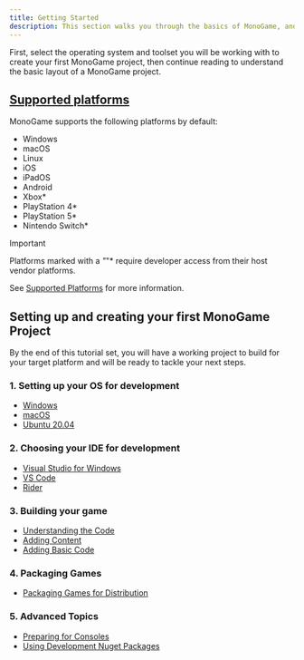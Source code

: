 ```yaml
---
title: Getting Started
description: This section walks you through the basics of MonoGame, and helps you to create your first game.
---
```


First, select the operating system and toolset you will be working with to create your first MonoGame project, then continue reading to understand the basic layout of a MonoGame project.

## [Supported platforms](./platforms.md)

MonoGame supports the following platforms by default:

- Windows
- macOS
- Linux
- iOS
- iPadOS
- Android
- Xbox*
- PlayStation 4*
- PlayStation 5*
- Nintendo Switch*

> [!IMPORTANT]
> Platforms marked with a *"*"* require developer access from their host vendor platforms.

See [Supported Platforms](./platforms.md) for more information.

## Setting up and creating your first MonoGame Project

By the end of this tutorial set, you will have a working project to build for your target platform and will be ready to tackle your next steps.

### 1. Setting up your OS for development

- [Windows](./1_setting_up_your_os_for_development_windows.md)
- [macOS](./1_setting_up_your_os_for_development_macos.md)
- [Ubuntu 20.04](./1_setting_up_your_os_for_development_ubuntu.md)

### 2. Choosing your IDE for development

- [Visual Studio for Windows](./2_choosing_your_ide_visual_studio.md)
- [VS Code](./2_choosing_your_ide_vscode.md)
- [Rider](./2_choosing_your_ide_rider.md)

### 3. Building your game

- [Understanding the Code](3_understanding_the_code.md)
- [Adding Content](4_adding_content.md)
- [Adding Basic Code](5_adding_basic_code.md)

### 4. Packaging Games
- [Packaging Games for Distribution](packaging_games.md)

### 5. Advanced Topics
- [Preparing for Consoles](preparing_for_consoles.md)
- [Using Development Nuget Packages](using_development_nuget_packages.md)
